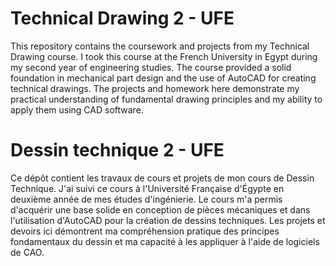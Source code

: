 # Technical Drawing 2 - UFE
This repository contains the coursework and projects from my Technical Drawing course. I took this course at the French University in Egypt during my second year of engineering studies. The course provided a solid foundation in mechanical part design and the use of AutoCAD for creating technical drawings. The projects and homework here demonstrate my practical understanding of fundamental drawing principles and my ability to apply them using CAD software.

# Dessin technique 2 - UFE
Ce dépôt contient les travaux de cours et projets de mon cours de Dessin Technique. J'ai suivi ce cours à l'Université Française d'Égypte en deuxième année de mes études d'ingénierie. Le cours m'a permis d'acquérir une base solide en conception de pièces mécaniques et dans l'utilisation d'AutoCAD pour la création de dessins techniques. Les projets et devoirs ici démontrent ma compréhension pratique des principes fondamentaux du dessin et ma capacité à les appliquer à l'aide de logiciels de CAO.
